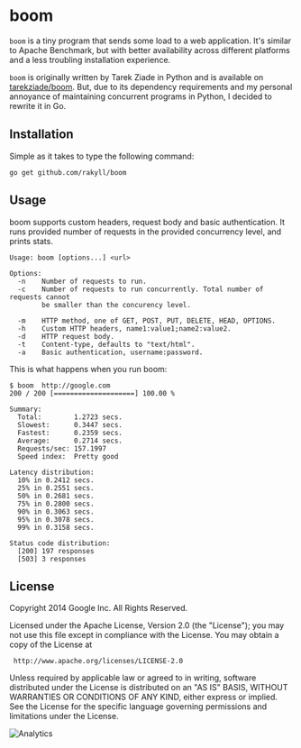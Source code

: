# boom

`boom` is a tiny program that sends some load to a web application. It's similar to Apache Benchmark, but with better availability across different platforms and a less troubling installation experience.

`boom` is originally written by Tarek Ziade in Python and is available on [tarekziade/boom](https://github.com/tarekziade/boom). But, due to its dependency requirements and my personal annoyance of maintaining concurrent programs in Python, I decided to rewrite it in Go.

## Installation

Simple as it takes to type the following command:

    go get github.com/rakyll/boom

## Usage

boom supports custom headers, request body and basic authentication. It runs provided number of requests in the provided concurrency level, and prints stats.
    
    Usage: boom [options...] <url>
	
	Options:
	  -n	Number of requests to run.
	  -c	Number of requests to run concurrently. Total number of requests cannot
	  		be smaller than the concurency level.
	
	  -m	HTTP method, one of GET, POST, PUT, DELETE, HEAD, OPTIONS.
	  -h	Custom HTTP headers, name1:value1;name2:value2.
	  -d	HTTP request body.
	  -t	Content-type, defaults to "text/html".
	  -a	Basic authentication, username:password.
	  

This is what happens when you run boom:
  
	$ boom  http://google.com
	200 / 200 [====================] 100.00 %

	Summary:
	  Total:        1.2723 secs.
	  Slowest:      0.3447 secs.
	  Fastest:      0.2359 secs.
	  Average:      0.2714 secs.
	  Requests/sec: 157.1997
	  Speed index:  Pretty good

	Latency distribution:
	  10% in 0.2412 secs.
	  25% in 0.2551 secs.
	  50% in 0.2681 secs.
	  75% in 0.2800 secs.
	  90% in 0.3063 secs.
	  95% in 0.3078 secs.
	  99% in 0.3158 secs.

	Status code distribution:
	  [200]	197 responses
	  [503]	3 responses

## License

Copyright 2014 Google Inc. All Rights Reserved.

Licensed under the Apache License, Version 2.0 (the "License");
you may not use this file except in compliance with the License.
You may obtain a copy of the License at

     http://www.apache.org/licenses/LICENSE-2.0

Unless required by applicable law or agreed to in writing, software
distributed under the License is distributed on an "AS IS" BASIS,
WITHOUT WARRANTIES OR CONDITIONS OF ANY KIND, either express or implied.
See the License for the specific language governing permissions and
limitations under the License.

![Analytics](https://ga-beacon.appspot.com/UA-46881978-1/boom?pixel)

